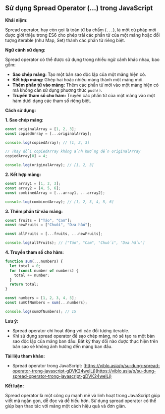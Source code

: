 ## Sử dụng Spread Operator (...) trong JavaScript

**Khái niệm:**

Spread operator, hay còn gọi là toán tử ba chấm (`...`), là một cú pháp mới được giới thiệu trong ES6 cho phép trải các phần tử của một mảng hoặc đối tượng iterable (như Map, Set) thành các phần tử riêng biệt.

**Ngữ cảnh sử dụng:**

Spread operator có thể được sử dụng trong nhiều ngữ cảnh khác nhau, bao gồm:

- **Sao chép mảng:** Tạo một bản sao độc lập của một mảng hiện có.
- **Kết hợp mảng:** Ghép hai hoặc nhiều mảng thành một mảng mới.
- **Thêm phần tử vào mảng:** Thêm các phần tử mới vào một mảng hiện có mà không cần sử dụng phương thức `push()`.
- **Truyền tham số cho hàm:** Truyền các phần tử của một mảng vào một hàm dưới dạng các tham số riêng biệt.

**Cách sử dụng:**

**1. Sao chép mảng:**

```javascript
const originalArray = [1, 2, 3];
const copiedArray = [...originalArray];

console.log(copiedArray); // [1, 2, 3]

// Thay đổi copiedArray không ảnh hưởng đến originalArray
copiedArray[0] = 4;

console.log(originalArray); // [1, 2, 3]
```

**2. Kết hợp mảng:**

```javascript
const array1 = [1, 2, 3];
const array2 = [4, 5, 6];
const combinedArray = [...array1, ...array2];

console.log(combinedArray); // [1, 2, 3, 4, 5, 6]
```

**3. Thêm phần tử vào mảng:**

```javascript
const fruits = ["Táo", "Cam"];
const newFruits = ["Chuối", "Dưa hấu"];

const allFruits = [...fruits, ...newFruits];

console.log(allFruits); // ["Táo", "Cam", "Chuối", "Dưa hấu"]
```

**4. Truyền tham số cho hàm:**

```javascript
function sum(...numbers) {
  let total = 0;
  for (const number of numbers) {
    total += number;
  }
  return total;
}

const numbers = [1, 2, 3, 4, 5];
const sumOfNumbers = sum(...numbers);

console.log(sumOfNumbers); // 15
```

**Lưu ý:**

- Spread operator chỉ hoạt động với các đối tượng iterable.
- Khi sử dụng spread operator để sao chép mảng, nó sẽ tạo ra một bản sao độc lập của mảng ban đầu. Bất kỳ thay đổi nào được thực hiện trên bản sao sẽ không ảnh hưởng đến mảng ban đầu.

**Tài liệu tham khảo:**

- Spread operator trong JavaScript: [https://viblo.asia/p/su-dung-spread-operator-trong-javascript-gDVK24welLj](https://viblo.asia/p/su-dung-spread-operator-trong-javascript-gDVK24welLj)

**Kết luận:**

Spread operator là một công cụ mạnh mẽ và linh hoạt trong JavaScript giúp viết mã ngắn gọn, dễ đọc và dễ hiểu hơn. Sử dụng spread operator có thể giúp bạn thao tác với mảng một cách hiệu quả và đơn giản.
